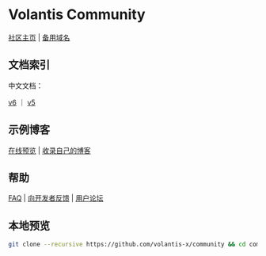 # Volantis Community

[社区主页](https://volantis.js.org) | [备用域名](https://volantis.vercel.app)

## 文档索引

中文文档：

[v6](https://volantis.js.org/v6/getting-started/) ｜ [v5](https://volantis.js.org/v5/getting-started/) 


## 示例博客

[在线预览](https://volantis.js.org/examples/) | [收录自己的博客](https://github.com/volantis-x/examples/issues/)

## 帮助

[FAQ](https://volantis.js.org/faqs/) | [向开发者反馈](https://github.com/volantis-x/hexo-theme-volantis/issues/) | [用户论坛](https://github.com/volantis-x/hexo-theme-volantis/discussions/)

## 本地预览

```bash
git clone --recursive https://github.com/volantis-x/community && cd community && npm i && hexo s
```
